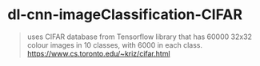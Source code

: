 # dl-cnn-imageClassification-CIFAR

> uses CIFAR database from Tensorflow library that has 60000 32x32 colour images in 10 classes, with 6000 in each class. https://www.cs.toronto.edu/~kriz/cifar.html
> 

